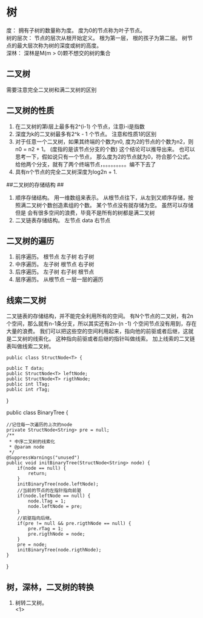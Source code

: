 # 树 #
度： 拥有子树的数量称为度。 度为0的节点称为叶子节点。<br>
树的层次： 节点的层次从根开始定义。 根为第一层， 根的孩子为第二层。 树节点的最大层次称为树的深度或树的高度。<br>
深林： 深林是M(m > 0)颗不想交的树的集合
## 二叉树<br> ##
需要注意完全二叉树和满二叉树的区别<br>
## 二叉树的性质<br>
1. 在二叉树的第i层上最多有2^(i-1) 个节点，注意i-i是指数
2. 深度为k的二叉树最多有2^k - 1 个节点。 注意和性质1的区别
3. 对于任意一个二叉树，如果其终端的个数为n0, 度为2的节点的个数为n2，则n0 = n2 + 1。 (度指的是该节点分支的个数) 这个结论可以推导出来。 也可以思考一下，假如说只有一个节点， 那么度为2的节点就为0，符合那个公式。 给他两个分支，就有了两个终端节点，。。。。。。。。。编不下去了
4. 具有n个节点的完全二叉树深度为log2n + 1. 


##二叉树的存储结构 ##
1. 顺序存储结构。   用一维数组来表示。  从根节点往下，从左到又顺序存储，按照满二叉树个数创造素组的个数。 某个节点没有就存储为空。 虽然可以存储但是 会有很多空间的浪费，毕竟不是所有的树都是满二叉树
2. 二叉链表存储结构。 左节点  data  右节点

## 二叉树的遍历 ##
1. 前序遍历。 根节点 左子树 右子树
2. 中序遍历。 左子树 根节点 右子树
3. 后序遍历。 左子树 右子树 根节点
4. 层序遍历。 从根节点 一层一层的遍历
## 线索二叉树 ##
二叉链表的存储结构，并不能完全利用所有的空间。 有N个节点的二叉树，有2n个空间，那么就有n-1条分支，所以其实还有2n-(n -1)
个空间节点没有用到，存在大量的浪费。 我们可以把这些空的空间利用起来，指向他的前驱或者后继，这就是二叉树的线索化。 这种指向前驱或者后继的指针叫做线索。 加上线索的二叉链表叫做线索二叉树。

    public class StructNode<T> {

	public T data;
	public StructNode<T> leftNode;
	public StructNode<T> rigthNode;
	public int lTag;
	public int rTag;
}

public class BinaryTree {

	//记住每一次遍历的上次的node
	private StructNode<String> pre = null;
	/**
	 * 中序二叉树的线索化
	 * @param node
	 */
	@SuppressWarnings("unused")
	public void initBinaryTree(StructNode<String> node) {
		if(node == null) {
			return;
		}
		initBinaryTree(node.leftNode);
		//当前的节点的左指针指向前驱
		if(node.leftNode == null) {
			node.lTag = 1;
			node.leftNode = pre;
		}
		//前驱指向后继。
		if(pre != null && pre.rigthNode == null) {
			pre.rTag = 1;
			pre.rigthNode = node;
		}
		pre = node;
		initBinaryTree(node.rigthNode);
	}
}
## 树，深林，二叉树的转换 ##

1. 树转二叉树。<br>
	<1>  

